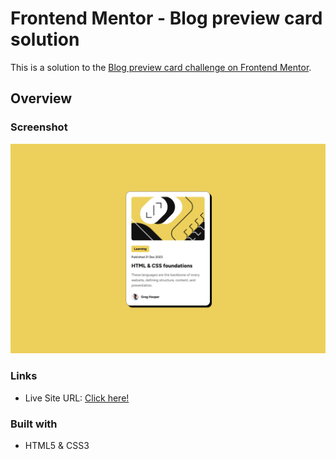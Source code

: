 # Frontend Mentor - Blog preview card solution

This is a solution to the [Blog preview card challenge on Frontend Mentor](https://www.frontendmentor.io/challenges/blog-preview-card-ckPaj01IcS).

## Overview

### Screenshot

![](./design/screenshot.png)

### Links

- Live Site URL: [Click here!](https://blog-preview-card-jj.netlify.app/)

### Built with

- HTML5 & CSS3
